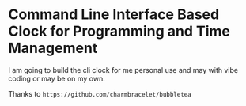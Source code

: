 # Command Line Interface Based Clock for Programming and Time Management

I am going to build the cli clock for me personal use and may with vibe coding or may be on my own.

Thanks to `https://github.com/charmbracelet/bubbletea`
